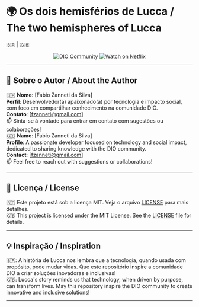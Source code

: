 # 🌍 Os dois hemisférios de Lucca / The two hemispheres of Lucca

[🇧🇷](https://github.com/fzanneti/cytotron_tech_science/blob/main/README_pt.md) | [🇬🇧](https://github.com/fzanneti/cytotron_tech_science/blob/main/README_en.md)

<p align="center">
  <a href="https://www.dio.me/"><img src="https://img.shields.io/badge/DIO-Community-blue" alt="DIO Community"></a>
  <a href="https://www.netflix.com/title/OsDoisHemisferiosDeLucca"><img src="https://img.shields.io/badge/Netflix-Watch%20Now-red" alt="Watch on Netflix"></a>
</p>

---

## 👤 Sobre o Autor / About the Author

🇧🇷 **Nome**: [Fabio Zanneti da Silva]  
**Perfil**: Desenvolvedor(a) apaixonado(a) por tecnologia e impacto social, com foco em compartilhar conhecimento na comunidade DIO.  
**Contato**: [fzanneti@gmail.com]  
📫 Sinta-se à vontade para entrar em contato com sugestões ou colaborações!   
🇬🇧 **Name**: [Fabio Zanneti da Silva]  
**Profile**: A passionate developer focused on technology and social impact, dedicated to sharing knowledge with the DIO community.  
**Contact**: [fzanneti@gmail.com]  
📫 Feel free to reach out with suggestions or collaborations!

---

## 📜 Licença / License

🇧🇷 Este projeto está sob a licença MIT. Veja o arquivo [LICENSE](https://github.com/fzanneti/cytotron_tech_science/blob/main/LICENSE) para mais detalhes.  
🇬🇧 This project is licensed under the MIT License. See the [LICENSE](https://github.com/fzanneti/cytotron_tech_science/blob/main/LICENSE) file for details.

---

## 💡 Inspiração / Inspiration

🇧🇷: A história de Lucca nos lembra que a tecnologia, quando usada com propósito, pode mudar vidas. Que este repositório inspire a comunidade DIO a criar soluções inovadoras e inclusivas!  
🇬🇧: Lucca's story reminds us that technology, when driven by purpose, can transform lives. May this repository inspire the DIO community to create innovative and inclusive solutions!

---
